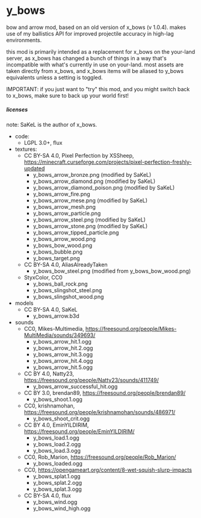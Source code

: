 # y_bows

bow and arrow mod, based on an old version of x_bows (v 1.0.4). makes use of my ballistics API for improved projectile
accuracy in high-lag environments.

this mod is primarily intended as a replacement for x_bows on the your-land server, as x_bows has changed a bunch of
things in a way that's incompatible with what's currently in use on your-land. most assets are taken directly from
x_bows, and x_bows items will be aliased to y_bows equivalents unless a setting is toggled.

IMPORTANT: if you just want to "try" this mod, and you might switch back to x_bows, make sure to back up your world
first!

##### licenses

note: SaKeL is the author of x_bows.

* code:
  * LGPL 3.0+, flux
* textures:
  * CC BY-SA 4.0, Pixel Perfection by XSSheep, https://minecraft.curseforge.com/projects/pixel-perfection-freshly-updated
    * y_bows_arrow_bronze.png (modified by SaKeL)
    * y_bows_arrow_diamond.png (modified by SaKeL)
    * y_bows_arrow_diamond_poison.png (modified by SaKeL)
    * y_bows_arrow_fire.png
    * y_bows_arrow_mese.png (modified by SaKeL)
    * y_bows_arrow_mesh.png
    * y_bows_arrow_particle.png
    * y_bows_arrow_steel.png (modified by SaKeL)
    * y_bows_arrow_stone.png (modified by SaKeL)
    * y_bows_arrow_tipped_particle.png
    * y_bows_arrow_wood.png
    * y_bows_bow_wood.png
    * y_bows_bubble.png
    * y_bows_target.png
  * CC BY-SA 4.0, AliasAlreadyTaken
    * y_bows_bow_steel.png (modified from y_bows_bow_wood.png)
  * StyxColor, CC0
    * y_bows_ball_rock.png
    * y_bows_slingshot_steel.png
    * y_bows_slingshot_wood.png
* models
  * CC BY-SA 4.0, SaKeL
    * y_bows_arrow.b3d
* sounds
  * CC0, Mikes-Multimedia, https://freesound.org/people/Mikes-MultiMedia/sounds/349693/
    * y_bows_arrow_hit.1.ogg
    * y_bows_arrow_hit.2.ogg
    * y_bows_arrow_hit.3.ogg
    * y_bows_arrow_hit.4.ogg
    * y_bows_arrow_hit.5.ogg
  * CC BY 4.0, Natty23, https://freesound.org/people/Natty23/sounds/411749/
    * y_bows_arrow_successful_hit.ogg
  * CC BY 3.0, brendan89, https://freesound.org/people/brendan89/
    * y_bows_shoot.1.ogg
  * CC0, krishnamohan, https://freesound.org/people/krishnamohan/sounds/486971/
    * y_bows_shoot_crit.ogg
  * CC BY 4.0, EminYILDIRIM, https://freesound.org/people/EminYILDIRIM/
    * y_bows_load.1.ogg
    * y_bows_load.2.ogg
    * y_bows_load.3.ogg
  * CC0, Rob_Marion, https://freesound.org/people/Rob_Marion/
    * y_bows_loaded.ogg
  * CC0, https://opengameart.org/content/8-wet-squish-slurp-impacts
    * y_bows_splat.1.ogg
    * y_bows_splat.2.ogg
    * y_bows_splat.3.ogg
  * CC BY-SA 4.0, flux
    * y_bows_wind.ogg
    * y_bows_wind_high.ogg
